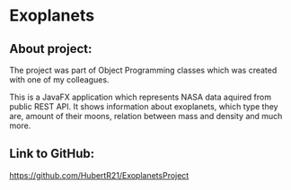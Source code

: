 # Exoplanets
## About project:
The project was part of Object Programming classes which was created with one of my colleagues.

This is a JavaFX application which represents NASA data aquired from public REST API. It shows information about exoplanets, which type they are, amount of their
moons, relation between mass and density and much more.

## Link to GitHub:
https://github.com/HubertR21/ExoplanetsProject
